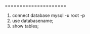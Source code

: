 
=====================
1) connect database
      mysql -u root -p
2)
      use databasename;
3)
      show tables;
      
